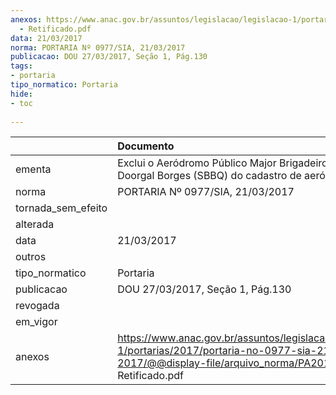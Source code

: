 ```yaml
---
anexos: https://www.anac.gov.br/assuntos/legislacao/legislacao-1/portarias/2017/portaria-no-0977-sia-21-03-2017/@@display-file/arquivo_norma/PA2017-0977
  - Retificado.pdf
data: 21/03/2017
norma: PORTARIA Nº 0977/SIA, 21/03/2017
publicacao: DOU 27/03/2017, Seção 1, Pág.130
tags:
- portaria
tipo_normatico: Portaria
hide: 
- toc 
 
---
```


|                    | Documento                                                                                                                                                         |
|:-------------------|:------------------------------------------------------------------------------------------------------------------------------------------------------------------|
| ementa             | Exclui o Aeródromo Público Major Brigadeiro do Ar Doorgal Borges (SBBQ) do cadastro de aeródromos.                                                                |
| norma              | PORTARIA Nº 0977/SIA, 21/03/2017                                                                                                                                  |
| tornada_sem_efeito |                                                                                                                                                                   |
| alterada           |                                                                                                                                                                   |
| data               | 21/03/2017                                                                                                                                                        |
| outros             |                                                                                                                                                                   |
| tipo_normatico     | Portaria                                                                                                                                                          |
| publicacao         | DOU 27/03/2017, Seção 1, Pág.130                                                                                                                                  |
| revogada           |                                                                                                                                                                   |
| em_vigor           |                                                                                                                                                                   |
| anexos             | https://www.anac.gov.br/assuntos/legislacao/legislacao-1/portarias/2017/portaria-no-0977-sia-21-03-2017/@@display-file/arquivo_norma/PA2017-0977 - Retificado.pdf |